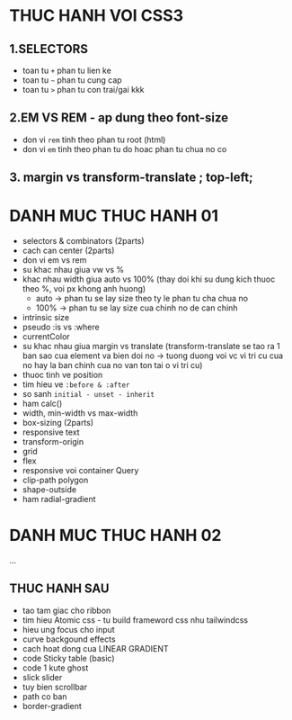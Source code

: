# THUC HANH VOI CSS3

## 1.SELECTORS

- toan tu `+` phan tu lien ke
- toan tu `~` phan tu cung cap
- toan tu `>` phan tu con trai/gai kkk

## 2.EM VS REM - ap dung theo font-size

- don vi `rem` tinh theo phan tu root (html)
- don vi `em` tinh theo phan tu do hoac phan tu chua no co

## 3. margin vs transform-translate ; top-left;

# DANH MUC THUC HANH 01

- selectors & combinators (2parts)
- cach can center (2parts)
- don vi em vs rem
- su khac nhau giua vw vs %
- khac nhau width giua auto vs 100% (thay doi khi su dung kich thuoc theo %, voi px khong anh huong)
  - auto -> phan tu se lay size theo ty le phan tu cha chua no
  - 100% -> phan tu se lay size cua chinh no de can chinh
- intrinsic size
- pseudo :is vs :where
- currentColor
- su khac nhau giua margin vs translate (transform-translate se tao ra 1 ban sao cua element va bien doi no -> tuong duong voi vc vi tri cu cua no hay la ban chinh cua no van ton tai o vi tri cu)
- thuoc tinh ve position
- tim hieu ve `:before & :after`
- so sanh `initial - unset - inherit`
- ham calc()
- width, min-width vs max-width
- box-sizing (2parts)
- responsive text
- transform-origin
- grid
- flex
- responsive voi container Query
- clip-path polygon
- shape-outside
- ham radial-gradient

# DANH MUC THUC HANH 02

...

## THUC HANH SAU

- tao tam giac cho ribbon
- tim hieu Atomic css - tu build frameword css nhu tailwindcss
- hieu ung focus cho input
- curve backgound effects
- cach hoat dong cua LINEAR GRADIENT
- code Sticky table (basic)
- code 1 kute ghost
- slick slider
- tuy bien scrollbar
- path co ban
- border-gradient

